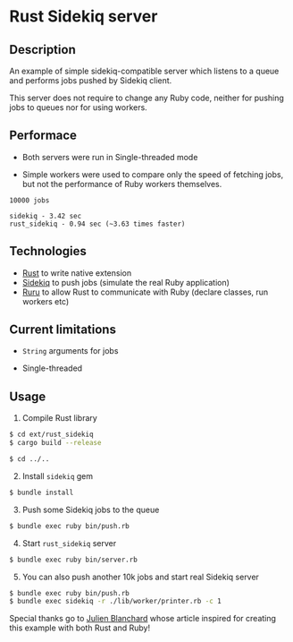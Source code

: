# Rust Sidekiq server

## Description

An example of simple sidekiq-compatible server which listens to a queue and performs jobs
pushed by Sidekiq client.

This server does not require to change any Ruby code, neither
for pushing jobs to queues nor for using workers.

## Performace

 - Both servers were run in Single-threaded mode

 - Simple workers were used to compare only the speed of fetching jobs, but not the performance of Ruby
   workers themselves.

```
10000 jobs

sidekiq - 3.42 sec
rust_sidekiq - 0.94 sec (~3.63 times faster)
```

## Technologies

- [Rust](https://www.rust-lang.org/)
  to write native extension
- [Sidekiq](https://github.com/mperham/sidekiq)
  to push jobs (simulate the real Ruby application)
- [Ruru](https://github.com/d-unseductable/ruru)
  to allow Rust to communicate with Ruby (declare classes, run workers etc)

## Current limitations

- `String` arguments for jobs

- Single-threaded

## Usage

1. Compile Rust library

  ```bash
  $ cd ext/rust_sidekiq
  $ cargo build --release

  $ cd ../..
  ```

2. Install `sidekiq` gem

  ```bash
  $ bundle install
  ```

3. Push some Sidekiq jobs to the queue

  ```bash
  $ bundle exec ruby bin/push.rb
  ```

4. Start `rust_sidekiq` server

  ```bash
  $ bundle exec ruby bin/server.rb
  ```

5. You can also push another 10k jobs and start real Sidekiq server

  ```bash
  $ bundle exec ruby bin/push.rb
  $ bundle exec sidekiq -r ./lib/worker/printer.rb -c 1
  ```

Special thanks go to [Julien Blanchard](http://julienblanchard.com/) whose article inspired for
creating this example with both Rust and Ruby!
